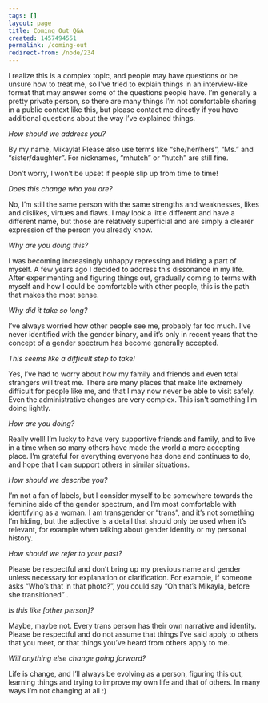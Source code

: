 ```yaml
---
tags: []
layout: page
title: Coming Out Q&A
created: 1457494551
permalink: /coming-out
redirect-from: /node/234
---
```

I realize this is a complex topic, and people may have questions or be unsure
how to treat me, so I’ve tried to explain things in an interview-like format
that may answer some of the questions people have. I’m generally a pretty
private person, so there are many things I’m not comfortable sharing in a public
context like this, but please contact me directly if you have additional
questions about the way I’ve explained things.

_How should we address you?_

By my name, Mikayla! Please also use terms like “she/her/hers”, “Ms.” and
“sister/daughter”. For nicknames, “mhutch” or “hutch” are still fine.

Don’t worry, I won’t be upset if people slip up from time to time!

_Does this change who you are?_

No, I’m still the same person with the same strengths and weaknesses, likes and
dislikes, virtues and flaws. I may look a little different and have a different
name, but those are relatively superficial and are simply a clearer expression
of the person you already know.

_Why are you doing this?_

I was becoming increasingly unhappy repressing and hiding a part of myself. A
few years ago I decided to address this dissonance in my life. After
experimenting and figuring things out, gradually coming to terms with myself and
how I could be comfortable with other people, this is the path that makes the
most sense.

_Why did it take so long?_

I’ve always worried how other people see me, probably far too much. I’ve never
identified with the gender binary, and it’s only in recent years that the
concept of a gender spectrum has become generally accepted.

_This seems like a difficult step to take!_

Yes, I’ve had to worry about how my family and friends and even total strangers
will treat me. There are many places that make life extremely difficult for
people like me, and that I may now never be able to visit safely. Even the
administrative changes are very complex. This isn't something I’m doing lightly.

_How are you doing?_

Really well! I’m lucky to have very supportive friends and family, and to live
in a time when so many others have made the world a more accepting place. I’m
grateful for everything everyone has done and continues to do, and hope that I
can support others in similar situations.

_How should we describe you?_

I’m not a fan of labels, but I consider myself to be somewhere towards the
feminine side of the gender spectrum, and I’m most comfortable with identifying
as a woman. I am transgender or “trans”, and it’s not something I’m hiding, but
the adjective is a detail that should only be used when it’s relevant, for
example when talking about gender identity or my personal history.

_How should we refer to your past?_

Please be respectful and don’t bring up my previous name and gender unless
necessary for explanation or clarification. For example, if someone asks “Who’s
that in that photo?”, you could say “Oh that’s Mikayla, before she transitioned”
.

_Is this like [other person]?_

Maybe, maybe not. Every trans person has their own narrative and identity.
Please be respectful and do not assume that things I’ve said apply to others
that you meet, or that things you’ve heard from others apply to me.

_Will anything else change going forward?_

Life is change, and I’ll always be evolving as a person, figuring this out,
learning things and trying to improve my own life and that of others. In many
ways I’m not changing at all :)
